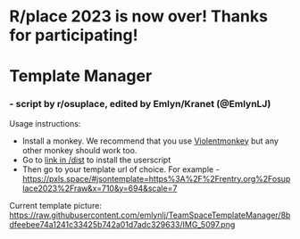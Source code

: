 # R/place 2023 is now over! Thanks for participating!


# Template Manager
### - script by r/osuplace, edited by Emlyn/Kranet (@EmlynLJ)

Usage instructions:
 * Install a monkey. We recommend that you use [Violentmonkey](https://violentmonkey.github.io/get-it/) but any other monkey should work too.
 * Go to [link in /dist](https://github.com/emlynlj/TeamSpaceTemplateManager/raw/main/dist/templateManager.user.js) to install the userscript
 * Then go to your template url of choice. For example - https://pxls.space/#jsontemplate=https%3A%2F%2Frentry.org%2Fosuplace2023%2Fraw&x=710&y=694&scale=7


Current template picture: https://raw.githubusercontent.com/emlynlj/TeamSpaceTemplateManager/8bdfeebee74a1241c33425b742a01d7adc329633/IMG_5097.png
